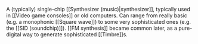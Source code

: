 A (typically) single-chip [[Synthesizer (music)|synthesizer]], typically used in [[Video game consoles]] or old computers. Can range from really basic (e.g. a monophonic [[Square wave]]) to some very sophisticated ones (e.g. the [[SID (soundchip)]]). [[FM synthesis]] became common later, as a pure-digital way to generate sophisticated [[Timbre]]s.